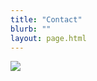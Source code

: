 ```yaml
---
title: "Contact"
blurb: ""
layout: page.html
---
```


<img src="/img/mario.png" class="profile"><br />
<a href="http://www.twitter.com/mariobox"><i class="fa fa-twitter fa-lg" aria-hidden="true" style="color:#999;"></i></a> &nbsp;&nbsp;<a href="http://www.linkedin.com/in/mariobox/"><i class="fa fa-linkedin-square fa-lg" aria-hidden="true" style="color:#999;"></i></a> &nbsp;&nbsp;<a href="http://github.com/mariobox"><i class="fa fa-github fa-lg" aria-hidden="true" style="color:#999;"></i></a> &nbsp;&nbsp;<a href="mailto:mario@mariosanchez.org"><i class="fa fa-envelope fa-lg" aria-hidden="true" style="color:#999;"></i></a> &nbsp;&nbsp;<a href="tel:305-699-6541"><i class="fa fa-phone-square fa-lg" aria-hidden="true" style="color:#999;"></i></a>


